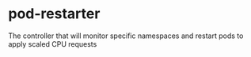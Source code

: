 # pod-restarter
The controller that will monitor specific namespaces and restart pods to apply scaled CPU requests
